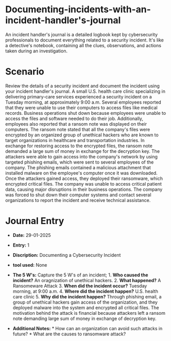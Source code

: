 # Documenting-incidents-with-an-incident-handler's-journal
An incident handler's journal is a detailed logbook kept by cybersecurity professionals to document everything related to a security incident. It's like a detective's notebook, containing all the clues, observations, and actions taken during an investigation.
# Scenario
Review the details of a security incident and document the incident using your incident handler's journal.
A small U.S. health care clinic specializing in delivering primary-care services experienced a security incident on a Tuesday morning, at approximately 9:00 a.m. Several employees reported that they were unable to use their computers to access files like medical records. Business operations shut down because employees were unable to access the files and software needed to do their job.
Additionally, employees also reported that a ransom note was displayed on their computers. The ransom note stated that all the company's files were encrypted by an organized group of unethical hackers who are known to target organizations in healthcare and transportation industries. In exchange for restoring access to the encrypted files, the ransom note demanded a large sum of money in exchange for the decryption key. 
The attackers were able to gain access into the company's network by using targeted phishing emails, which were sent to several employees of the company. The phishing emails contained a malicious attachment that installed malware on the employee's computer once it was downloaded.
Once the attackers gained access, they deployed their ransomware, which encrypted critical files. The company was unable to access critical patient data, causing major disruptions in their business operations. The company was forced to shut down their computer systems and contact several organizations to report the incident and receive technical assistance.

# Journal Entry
* **Date:** 29-01-2025
* **Entry:** 1
* **Discription:** Documenting a Cybersecurity Incident
* **tool used:** None
* **The 5 W's:** Capture the 5 W's of an incident;
                 1. **Who caused the incident?** An oragnization of unethical hackers.
                 2. **What happened?** A Ransomeware Attack
                 3. **When did the incident occur?** Tuesday morning, at 9:00 a.m.
                 4. **Where did the incident happen?** U.S. health care clinic
                 5. **Why did the incident happen?** Through phishing email, a group of unethical hackers gain access of the organization, and they deployed malware into the                                                   system and encrypted all critical files.  The motivation behind the attack is financial because attackers left a ransom note demanding                                                     large sum of money in exchange of decryption key. 
  
* **Additional Notes:**
                  *  How can an organization can avoid such attacks in future?
                  *  What are the causes to ransomware attack?

       
    
